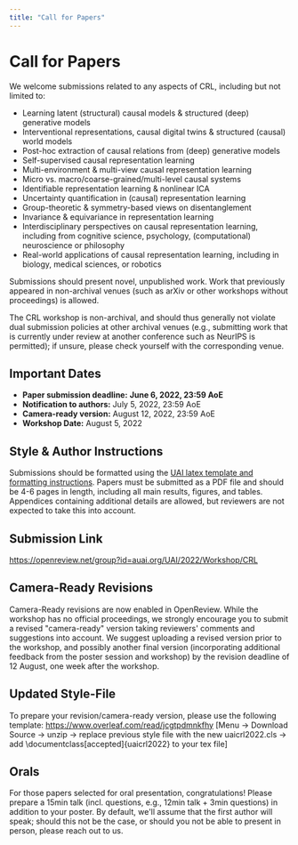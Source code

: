 ```yaml
---
title: "Call for Papers"
---
```


# Call for Papers

We welcome submissions related to any aspects of CRL, including but not limited to:

* Learning latent (structural) causal models & structured (deep) generative models
* Interventional representations, causal digital twins & structured (causal) world models
* Post-hoc extraction of causal relations from (deep) generative models
* Self-supervised causal representation learning
* Multi-environment & multi-view causal representation learning
* Micro vs. macro/coarse-grained/multi-level causal systems
* Identifiable representation learning & nonlinear ICA
* Uncertainty quantification in (causal) representation learning
* Group-theoretic & symmetry-based views on disentanglement
* Invariance & equivariance in representation learning
* Interdisciplinary perspectives on causal representation learning, including from cognitive science, psychology, (computational) neuroscience or philosophy
* Real-world applications of causal representation learning, including in biology, medical sciences, or robotics


Submissions should present novel, unpublished work. Work that previously appeared in non-archival venues (such as arXiv or other workshops without proceedings) is allowed.

The CRL workshop is non-archival, and should thus generally not violate dual submission policies at other archival venues (e.g., submitting work that is currently under review at another conference such as NeurIPS is permitted); if unsure, please check yourself with the corresponding venue.

## Important Dates

* **Paper submission deadline:** **June 6, 2022, 23:59 AoE**
* **Notification to authors:** July 5, 2022, 23:59 AoE
* **Camera-ready version:** August 12, 2022, 23:59 AoE
* **Workshop Date:** August 5, 2022


## Style & Author Instructions

Submissions should be formatted using the [UAI latex template and formatting instructions](https://www.auai.org/uai2022/formatting/uai2022-template.zip). Papers must be submitted as a PDF file and should be 4-6 pages in length, including all main results, figures, and tables. Appendices containing additional details are allowed, but reviewers are not expected to take this into account. 

## Submission Link

https://openreview.net/group?id=auai.org/UAI/2022/Workshop/CRL


## Camera-Ready Revisions 

Camera-Ready revisions are now enabled in OpenReview. While the workshop has no official proceedings, we strongly encourage you to submit a revised "camera-ready" version taking reviewers' comments and suggestions into account. We suggest uploading a revised version prior to the workshop, and possibly another final version (incorporating additional feedback from the poster session and workshop) by the revision deadline of 12 August, one week after the workshop. 


## Updated Style-File 

To prepare your revision/camera-ready version, please use the following template: https://www.overleaf.com/read/jcgtpdmnkfhy [Menu -> Download Source -> unzip -> replace previous style file with the new uaicrl2022.cls -> add \documentclass[accepted]{uaicrl2022} to your tex file]

## Orals 

For those papers selected for oral presentation, congratulations! Please prepare a 15min talk (incl. questions, e.g., 12min talk + 3min questions) in addition to your poster. By default, we'll assume that the first author will speak; should this not be the case, or should you not be able to present in person, please reach out to us.

